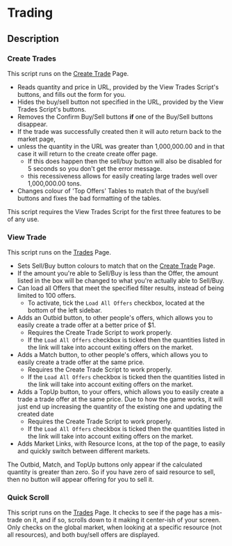 # Trading

## Description

### Create Trades

This script runs on the [Create Trade](https://politicsandwar.com/nation/trade/create/) Page.

- Reads quantity and price in URL, provided by the View Trades Script's buttons, and fills out the form for you.
- Hides the buy/sell button not specified in the URL, provided by the View Trades Script's buttons.
- Removes the Confirm Buy/Sell buttons **if** one of the Buy/Sell buttons disappear.
- If the trade was successfully created then it will auto return back to the market page,
- unless the quantity in the URL was greater than 1,000,000.00 and in that case it will return to the create create offer page.
  - If this does happen then the sell/buy button will also be disabled for 5 seconds so you don't get the error message.
  - this recessiveness allows for easily creating large trades well over 1,000,000.00 tons.
- Changes colour of 'Top Offers' Tables to match that of the buy/sell buttons and fixes the bad formatting of the tables.

This script requires the View Trades Script for the first three features to be of any use.

### View Trade

This script runs on the [Trades](https://politicsandwar.com/index.php?id=90&display=world&resource1=food&buysell=&ob=price&od=ASC&maximum=100&minimum=0&search=Go) Page.

- Sets Sell/Buy button colours to match that on the [Create Trade](https://politicsandwar.com/nation/trade/create/) Page.
- If the amount you're able to Sell/Buy is less than the Offer, the amount listed in the box will be changed to what you're actually able to Sell/Buy.
- Can load all Offers that meet the specified filter results, instead of being limited to 100 offers.
  - To activate, tick the `Load All Offers` checkbox, located at the bottom of the left sidebar.
- Adds an Outbid button, to other people's offers, which allows you to easily create a trade offer at a better price of $1.
  - Requires the Create Trade Script to work properly.
  - If the `Load All Offers` checkbox is ticked then the quantities listed in the link will take into account exiting offers on the market.
- Adds a Match button, to other people's offers, which allows you to easily create a trade offer at the same price.
  - Requires the Create Trade Script to work properly.
  - If the `Load All Offers` checkbox is ticked then the quantities listed in the link will take into account exiting offers on the market.
- Adds a TopUp button, to your offers, which allows you to easily create a trade a trade offer at the same price. Due to how the game works, it will just end up increasing the quantity of the existing one and updating the created date
  - Requires the Create Trade Script to work properly.
  - If the `Load All Offers` checkbox is ticked then the quantities listed in the link will take into account exiting offers on the market.
- Adds Market Links, with Resource Icons, at the top of the page, to easily and quickly switch between different markets.

The Outbid, Match, and TopUp buttons only appear if the calculated quantity is greater than zero. So if you have zero of said resource to sell, then no button will appear offering for you to sell it.

### Quick Scroll

This script runs on the [Trades](https://politicsandwar.com/index.php?id=90&display=world&resource1=food&buysell=&ob=price&od=ASC&maximum=100&minimum=0&search=Go) Page. It checks to see if the page has a mis-trade on it, and if so, scrolls down to it making it center-ish of your screen. Only checks on the global market, when looking at a specific resource (not all resources), and both buy/sell offers are displayed.